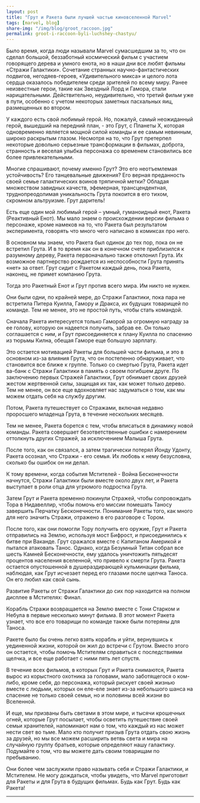 ```yaml
---
layout: post
title: "Грут и Ракета были лучшей частью киновселенной Marvel"
tags: [marvel, blog]
share-img: "/img/blog/groot_raccoon.jpg"
permalink: groot-i-raccoon-byli-luchshey-chastyu/
---
```


Было время, когда люди называли Marvel сумасшедшим за то, что он сделал большой, беззаботный космический фильм с участием говорящего дерева и умного енота, но в наши дни все любят фильмы «Стражи Галактики». Сочетание странных научно-фантастических подвигов, негодяев-героев, «Удивительного микса» и целого лота сердца оказалось победителем среди зрителей по всему миру. Ранее неизвестные герои, такие как Звездный Лорд и Гамора, стали нарицательными. Действительно, неудивительно, что третий фильм уже в пути, особенно с учетом некоторых заметных пасхальных яиц, размещенных во втором.
<!--more-->

У каждого есть свой любимый герой. Но, пожалуй, самый неожиданный герой, вышедший на передний план, - это Грут, с Планеты X, которая одновременно является мощной силой команды и ее самым невинным, широко раскрытым глазом. Несмотря на то, что Грут претерпел некоторые довольно серьезные трансформации в фильмах, доброта, странность и веселая улыбка персонажа со временем становились все более привлекательными.

Многие спрашивают, почему именно Грут? Это его неотъемлемая устойчивость? Его танцевальные движения? Его верная преданность своей семье галактических воинов тряпичной метки? Обладая множеством завидных качеств, эфемерная, трансцендентная, труднопреодолимая уникальность Грута покоится в его тихом, скромном альтруизме. Грут даритель!

Есть еще один мой любимый герой – умный, гуманоидный енот, Ракета (Реактивный Енот). Мы мало знаем о происхождении версии фильма о персонаже, кроме намеков на то, что Ракета был результатом эксперимента, говорять что много чего написано в комиксах про него.

В основном мы знаем, что Ракета был одинок до тех пор, пока он не встретил Грута. И в то время как он в конечном счете приблизился к разумному дереву, Ракета первоначально также отклонил Грута. Их возможное партнерство рождается из неспособности Грута принять «нет» за ответ. Грут сидит с Ракетом каждый день, пока Ракета, наконец, не примет компанию Грута.

Тогда это Ракетный Енот и Грут против всего мира. Им никто не нужен.

Они были одни, по крайней мере, до Стражи Галактики, пока пара не встретила Питера Куилла, Гамору и Дракса, их будущих товарищей по команде. Тем не менее, это не простой путь, чтобы стать командой.

Сначала Ракета интересуется только Гаморой за огромную награду за ее голову, которую он надеется получить, забрав ее. Он только соглашается с ним, и Грут присоединяется к плану Куилла по спасению из тюрьмы Килна, обещая Гаморе еще большую зарплату.

Это остается мотивацией Ракеты для большей части фильма, и это в основном из-за влияния Грута, что он постепенно обнаруживает, что становится все ближе к группе. Только со смертью Грута, Ракета идет ва-банк с Стражи Галактики в память о своем погибшем друге. По заключению первых Стражей Галактики, Грут обнимает своих друзей жестом жертвенной силы, защищая их так, как может только дерево. Тем не менее, он все еще вдохновляет нас задуматься о том, как мы можем отдать себя на службу другим.

Потом, Ракета путешествует со Стражами, включая недавно проросшего младенца Грута, в течение нескольких месяцев.

Тем не менее, Ракета борется с тем, чтобы вписаться в динамику новой команды. Ракета совершает безответственные ошибки с намерением оттолкнуть других Стражей, за исключением Малыша Грута.

После того, как он связался, а затем трагически потерял Йонду Удонту, Ракета осознал, что Стражи - его семья. Их любовь к нему безусловна, сколько бы ошибок он ни делал.

К тому времени, когда события Мстителей - Война Бесконечности начнутся, Стражи Галактики были вместе около двух лет, и Ракета выступает в роли отца для угрюмого подростка Грута.

Затем Грут и Ракета временно покинули Стражей, чтобы сопровождать Тора в Нидавеллир, чтобы помочь его миссии помешать Таносу завершить Перчатку Бесконечности. Понимание Ракеты того, как много для него значить Стражи, отражено в его разговоре с Тором.

После того, как они помогли Тору получить его оружие, Грут и Ракета отправились на Землю, используя мост Бифрост, и присоединились к битве при Ваканде. Грут сражался вместе с Капитаном Америкой и пытался атаковать Танос. Однако, когда Безумный Титан собрал все шесть Камней Бесконечности, ему удалось уничтожить пятьдесят процентов населения вселенной, что привело к смерти Грута. Ракета остается опустошенной в душераздирающей кульминации фильма, наблюдая, как Грут исчезает перед его глазами после щелчка Таноса. Он его любил как свой сынь.

Развитие Ракеты от Стражи Галактики до сих пор находится на полном дисплее в Мстителях: Финал.

Корабль Стражи возвращается на Землю вместе с Тони Старком и Небула в первые несколько минут фильма. В этот момент Ракета узнает, что все его товарищи по команде также были потеряны для Таноса.

Ракете было бы очень легко взять корабль и уйти, вернувшись к уединенной жизни, которой он жил до встречи с Грутом. Вместо этого он остается, чтобы помочь Мстителям справиться с последствиями щелчка, и все еще работает с ними пять лет спустя.

В течение всех фильмов, в которых Грут и Ракета снимаются, Ракета вырос из корыстного охотника за головами, мало заботящегося о ком-либо, кроме себя, до персонажа, который рискует своей жизнью вместе с людьми, которых он еле-еле знает из-за небольшого шанса на спасение не только своей семьи, но и половины всей жизни во Вселенной.

И еще, мы призваны быть светами в этом мире, и тысячи крошечных огней, которые Грут посылает, чтобы осветить путешествие своей семьи хранителей, напоминают нам о том, что каждый из нас может нести свет во тьме. Мало кто получит призыв Грута отдать свою жизнь за друзей, но мы все можем расширить ветвь света и мира на случайную группу братьев, которые определяют нашу галактику. Подумайте о том, что вы можете дать своим товарищам по пребыванию.

Они более чем заслужили право называть себя и Стражи Галактики, и Мстителем. Не могу дождаться, чтобы увидеть, что Marvel приготовит для Ракеты и для Грута в будущих фильмах. Будь как Грут. Будь как Ракета!

---
